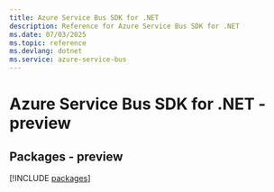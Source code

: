 ```yaml
---
title: Azure Service Bus SDK for .NET
description: Reference for Azure Service Bus SDK for .NET
ms.date: 07/03/2025
ms.topic: reference
ms.devlang: dotnet
ms.service: azure-service-bus
---
```

# Azure Service Bus SDK for .NET - preview
## Packages - preview
[!INCLUDE [packages](service-bus-index.md)]